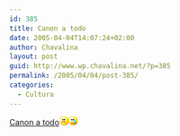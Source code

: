 ```yaml
---
id: 385
title: Canon a todo
date: 2005-04-04T14:07:24+02:00
author: Chavalina
layout: post
guid: http://www.wp.chavalina.net/?p=385
permalink: /2005/04/04/post-385/
categories:
  - Cultura
---
```

<a href="http://www.lavanguardia.es/web/20050404/51180905406.html" target="_blank">Canon a todo</a>![emo](/imagenes/emoticonos/triste.gif)![llorar](/imagenes/emoticonos/llorar.gif)